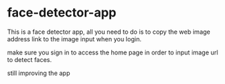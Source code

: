 # face-detector-app

This is a face detector app, all you need to do is to copy the web image address link to the image input when you login.

make sure you sign in to access the home page in order to input image url to detect faces.

still improving the app
